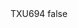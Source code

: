 <?xml version="1.0" encoding="UTF-8"?>
<CustomMetadata xmlns="http://soap.sforce.com/2006/04/metadata">
    <label>TXU694</label>
    <protected>false</protected>
</CustomMetadata>
